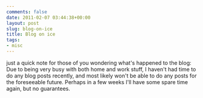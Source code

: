 ```yaml
---
comments: false
date: 2011-02-07 03:44:38+00:00
layout: post
slug: blog-on-ice
title: Blog on ice
tags:
- misc
---
```


just a quick note for those of you wondering what's happened to the blog: Due to being very busy with both home and work stuff, I haven't had time to do any blog posts recently, and most likely won't be able to do any posts for the foreseeable future. Perhaps in a few weeks I'll have some spare time again, but no guarantees.
